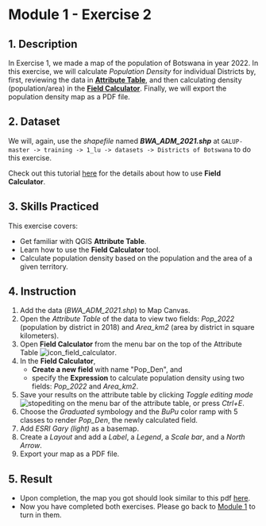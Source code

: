 # Module 1 - Exercise 2

## 1. Description

In Exercise 1, we made a map of the population of Botswana in year 2022. In this
exercise, we will calculate _Population Density_ for individual Districts by,
first, reviewing the data in
[**Attribute Table**](https://docs.qgis.org/3.10/en/docs/user_manual/working_with_vector/attribute_table.html?highlight=attribute#introducing-the-attribute-table-interface),
and then calculating density (population/area) in the
[**Field Calculator**](https://docs.qgis.org/3.10/en/docs/user_manual/working_with_vector/attribute_table.html#using-the-field-calculator).
Finally, we will export the population density map as a PDF file.

## 2. Dataset

We will, again, use the _shapefile_ named **_BWA_ADM_2021.shp_** at
`GALUP-master -> training -> 1_lu -> datasets -> Districts of Botswana`
to do this exercise.

Check out this tutorial [here](https://www.youtube.com/watch?v=PkGON2G8vEU)
for the details about how to use **Field Calculator**.

## 3. Skills Practiced

This exercise covers:

- Get familiar with QGIS **Attribute Table**.
- Learn how to use the **Field Calculator** tool.
- Calculate population density based on the population and the area of a given
  territory.

## 4. Instruction

1. Add the data (_BWA_ADM_2021.shp_) to Map Canvas.
2. Open the _Attribute Table_ of the data to view two fields: _Pop\_2022_
   (population by district in 2018) and _Area\_km2_ (area by district in square
   kilometers).
3. Open **Field Calculator** from the menu bar on the top of the Attribute
   Table ![icon_field_calculator](../../../images/AttributeTable/mActionCalculateField.svg).
4. In the **Field Calculator**,
   - **Create a new field** with name "Pop_Den", and
   - specify the **Expression** to calculate population density using two
     fields: _Pop\_2022_ and _Area\_km2_.
5. Save your results on the attribute table by clicking _Toggle editing mode_ ![stopediting](../../../img/gui/icon/mActionToggleEditing.svg) on the menu bar of the attribute table, or press _Ctrl\+E_.
6. Choose the _Graduated_ symbology and the _BuPu_ color ramp with 5 classes to
   render _Pop\_Den_, the newly calculated field.
7. Add _ESRI Gary (light)_ as a basemap.
8. Create a _Layout_ and add a _Label_, a _Legend_, a _Scale bar_, and
   a _North Arrow_.
9. Export your map as a PDF file.
  
## 5. Result

- Upon completion, the map you got should look similar to this pdf
  [here](../pdf_maps/DensityMap.pdf).
- Now you have completed both exercises. Please go back to
  [Module 1](https://github.com/mogaetkpp/GALUP/blob/master/training/1_lu/modules/module1.md#4-exercises) to turn in them.
